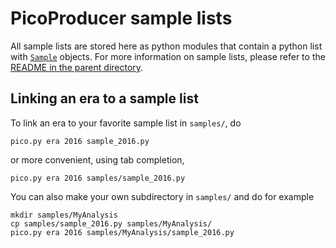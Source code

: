 # PicoProducer sample lists

All sample lists are stored here as python modules that contain a python list with
[`Sample`](../python/storage/Sample.py) objects. For more information on sample lists,
please refer to the [README in the parent directory](../#Samples).

## Linking an era to a sample list
To link an era to your favorite sample list in `samples/`, do
```
pico.py era 2016 sample_2016.py
```
or more convenient, using tab completion,
```
pico.py era 2016 samples/sample_2016.py
```
You can also make your own subdirectory in `samples/` and do for example
```
mkdir samples/MyAnalysis
cp samples/sample_2016.py samples/MyAnalysis/
pico.py era 2016 samples/MyAnalysis/sample_2016.py
```
